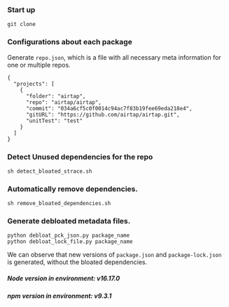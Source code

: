 ### Start up

```
git clone
```

### Configurations about each package

Generate `repo.json`, which is a file with all necessary meta information for one or multiple repos.

```
{
  "projects": [
    {
      "folder": "airtap",
      "repo": "airtap/airtap",
      "commit": "034a6cf5c0f0014c94ac7f83b19fee69eda218e4",
      "gitURL": "https://github.com/airtap/airtap.git",
      "unitTest": "test"
    }
  ]
}
```

### Detect Unused dependencies for the repo

```
sh detect_bloated_strace.sh
```

### Automatically remove dependencies.

```
sh remove_bloated_dependencies.sh
```
### Generate debloated metadata files.

```
python debloat_pck_json.py package_name
python debloat_lock_file.py package_name
```

We can observe that new versions of `package.json` and `package-lock.json` is generated, without the bloated dependencies.

##### Node version in environment: v16.17.0

##### npm version in environment: v9.3.1
